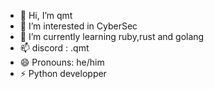 - 👋 Hi, I’m qmt
- 👀 I’m interested in CyberSec
- 🌱 I’m currently learning ruby,rust and golang
- 📫 discord : .qmt
- 😄 Pronouns: he/him
- ⚡ Python developper

